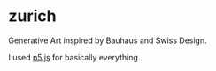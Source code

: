 # zurich
Generative Art inspired by Bauhaus and Swiss Design.

I used [p5.js](https://p5js.org/) for basically everything.